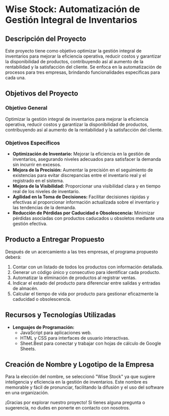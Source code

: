 # Wise Stock: Automatización de Gestión Integral de Inventarios

## Descripción del Proyecto

Este proyecto tiene como objetivo optimizar la gestión integral de inventarios para mejorar la eficiencia operativa, reducir costos y garantizar la disponibilidad de productos, contribuyendo así al aumento de la rentabilidad y la satisfacción del cliente. Se enfoca en la automatización de procesos para tres empresas, brindando funcionalidades específicas para cada una.

## Objetivos del Proyecto

### Objetivo General
Optimizar la gestión integral de inventarios para mejorar la eficiencia operativa, reducir costos y garantizar la disponibilidad de productos, contribuyendo así al aumento de la rentabilidad y la satisfacción del cliente.

### Objetivos Específicos
- **Optimización de Inventario:** Mejorar la eficiencia en la gestión de inventarios, asegurando niveles adecuados para satisfacer la demanda sin incurrir en excesos.
- **Mejora de la Precisión:** Aumentar la precisión en el seguimiento de existencias para evitar discrepancias entre el inventario real y el registrado en el sistema.
- **Mejora de la Visibilidad:** Proporcionar una visibilidad clara y en tiempo real de los niveles de inventario.
- **Agilidad en la Toma de Decisiones:** Facilitar decisiones rápidas y efectivas al proporcionar información actualizada sobre el inventario y las tendencias de la demanda.
- **Reducción de Pérdidas por Caducidad o Obsolescencia:** Minimizar pérdidas asociadas con productos caducados u obsoletos mediante una gestión efectiva.

## Producto a Entregar Propuesto

Después de un acercamiento a las tres empresas, el programa propuesto deberá:

1. Contar con un listado de todos los productos con información detallada.
2. Generar un código único y consecutivo para identificar cada producto.
3. Automatizar la eliminación de productos al registrar ventas.
4. Indicar el estado del producto para diferenciar entre salidas y entradas de almacén.
5. Calcular el tiempo de vida por producto para gestionar eficazmente la caducidad o obsolescencia.

## Recursos y Tecnologías Utilizadas

- **Lenguajes de Programación:**
  - JavaScript para aplicaciones web.
  - HTML y CSS para interfaces de usuario interactivas.
  - Sheet.Best para conectar y trabajar con hojas de cálculo de Google Sheets.

## Creación de Nombre y Logotipo de la Empresa

Para la elección del nombre, se seleccionó "Wise Stock" ya que sugiere inteligencia y eficiencia en la gestión de inventarios. Este nombre es memorable y fácil de pronunciar, facilitando la difusión y el uso del software en una organización.

¡Gracias por explorar nuestro proyecto! Si tienes alguna pregunta o sugerencia, no dudes en ponerte en contacto con nosotros.
